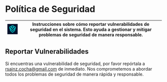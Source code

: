 # Política de Seguridad
| <img src="./assets/main/logo-seguridad.jpg" alt="Logo" width="100"/> | Instrucciones sobre cómo reportar vulnerabilidades de seguridad en el sistema. Esto ayuda a gestionar y mitigar problemas de seguridad de manera responsable. |
|------------------------------------------------|---------------------------------------------------------------------------------------------------------------------------------------------------------------------------------------------------------------------------|

## Reportar Vulnerabilidades
Si encuentras una vulnerabilidad de seguridad, por favor repórtala a rsainz.cocha@gmail.com de inmediato. Nos comprometemos a abordar todos los problemas de seguridad de manera rápida y responsable.
